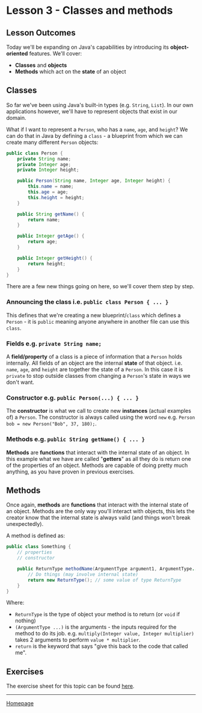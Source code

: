# Lesson 3 - Classes and methods

## Lesson Outcomes
Today we'll be expanding on Java's capabilities by introducing its **object-oriented** features.
We'll cover:
* **Classes** and **objects**
* **Methods** which act on the **state** of an object

## Classes
So far we've been using Java's built-in types (e.g. `String`, `List`).  In our own applications however, we'll have to represent objects that exist in our domain.

What if I want to represent a `Person`, who has a `name`, `age`, and `height`?
We can do that in Java by defining a `class` - a blueprint from which we can create many different `Person` objects:
```java
public class Person {
    private String name;
    private Integer age;
    private Integer height;

    public Person(String name, Integer age, Integer height) {
        this.name = name;
        this.age = age;
        this.height = height;
    }

    public String getName() {
        return name;
    }

    public Integer getAge() {
        return age;
    }

    public Integer getHeight() {
        return height;
    }
}
```

There are a few new things going on here, so we'll cover them step by step.

### Announcing the class i.e. `public class Person { ... }`
This defines that we're creating a new blueprint/`class` which defines a `Person` - it is `public` meaning anyone anywhere in another file can use this `class`.

### Fields e.g. `private String name;`
A **field/property** of a class is a piece of information that a `Person` holds internally. All fields of an object are the internal **state** of that object.
i.e. `name`, `age`, and `height` are together the state of a `Person`.
In this case it is `private` to stop outside classes from changing a `Person`'s state in ways we don't want.

### Constructor e.g. `public Person(...) { ... }`
The **constructor** is what we call to create new **instances** (actual examples of) a `Person`.
The constructor is always called using the word `new` e.g. `Person bob = new Person("Bob", 37, 180);`.

### Methods e.g. `public String getName() { ... }`
**Methods** are **functions** that interact with the internal state of an object.
In this example what we have are called "**getters**" as all they do is return one of the properties of an object.
Methods are capable of doing pretty much anything, as you have proven in previous exercises.

## Methods
Once again, **methods** are **functions** that interact with the internal state of an object.
Methods are the only way you'll interact with objects, this lets the creator know that the internal state is always valid (and things won't break unexpectedly).

A method is defined as:
```java
public class Something {
    // properties
    // constructor

    public ReturnType methodName(ArgumentType argument1, ArgumentType... arguments) {
        // Do things (may involve internal state)
        return new ReturnType(); // some value of type ReturnType
    }
}
```
Where:
* `ReturnType` is the type of object your method is to return (or `void` if nothing)
* `(ArgumentType ...)` is the arguments - the inputs required for the method to do its job.
e.g. `multiply(Integer value, Integer multiplier)` takes 2 arguments to perform `value * multiplier`.
* `return` is the keyword that says "give this back to the code that called me".

## Exercises
The exercise sheet for this topic can be found [here](../exercises/exercise-list-lesson3).

---
[Homepage](../index.md)
